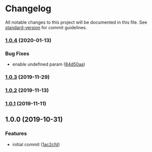 # Changelog

All notable changes to this project will be documented in this file. See [standard-version](https://github.com/conventional-changelog/standard-version) for commit guidelines.

### [1.0.4](https://github.com/rickkky/combine-class-names/compare/v1.0.3...v1.0.4) (2020-01-13)


### Bug Fixes

* enable undefined param ([84d50aa](https://github.com/rickkky/combine-class-names/commit/84d50aab27756127123280a74a7628cdef51df59))

### [1.0.3](https://github.com/rickkky/combine-class-names/compare/v1.0.2...v1.0.3) (2019-11-29)

### [1.0.2](https://github.com/rickkky/combine-class-names/compare/v1.0.1...v1.0.2) (2019-11-13)

### [1.0.1](https://github.com/rickkky/combine-class-names/compare/v1.0.0...v1.0.1) (2019-11-11)

## 1.0.0 (2019-10-31)


### Features

* initial commit ([1ac2cfd](https://github.com/rickkky/combine-class-names/commit/1ac2cfde4fedcfa61532b1fb9275530589eb18d9))
